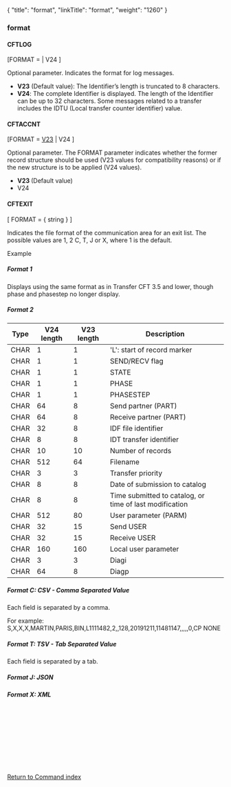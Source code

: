 {
    "title": "format",
    "linkTitle": "format",
    "weight": "1260"
}<span id="format"></span>

### format

<span id="format_CFTLOG"></span>

#### CFTLOG

\[FORMAT =
| V24 \]

Optional parameter. Indicates the format for log messages.

-   **V23** (Default value): The Identifier’s
    length is truncated to 8 characters.
-   <span style="font-weight: bold;">V24</span>: The complete Identifier is displayed.
    The length of the Identifier can be up to 32 characters. Some messages
    related to a transfer includes the IDTU (Local transfer counter identifier)
    value.

<span id="format_CFTACCNT"></span>

#### CFTACCNT

\[FORMAT = <span style="text-decoration: underline;">V23</span>
| V24 \]

Optional parameter. The FORMAT parameter indicates whether the former
record structure should be used (V23 values for compatibility reasons)
or if the new structure is to be applied (V24 values).

-   <span style="font-weight: bold;">V23 </span>(Default value)
-   V24

<span id="format_CFTEXIT"></span>

#### CFTEXIT

\[ FORMAT = { string } \]

Indicates the file format of the communication area for an exit list. The possible values are 1, 2 C, T, J or X, where <span class="code">1 </span>is the default.

Example

##### Format 1

Displays using the same format as in <span class="mc-variable header_footer_variables.hf_long_product_name variable">Transfer CFT</span> 3.5 and lower, though phase and phasestep no longer display.

##### Format 2


|  Type  |  V24 length  |  V23 length  |  Description  |
| --- | --- | --- | --- |
|  CHAR  |  1  |  1  |  'L': start of record marker  |
|  CHAR  |  1  |  1  |  SEND/RECV flag  |
|  CHAR  |  1  |  1  |  STATE  |
|  CHAR  |  1  |  1  |  PHASE  |
|  CHAR  |  1  |  1  |  PHASESTEP  |
|  CHAR  |  64  |  8  |  Send partner (PART)  |
|  CHAR  |  64  |  8  |  Receive partner (PART)  |
|  CHAR  |  32  |  8  |  IDF file identifier  |
|  CHAR  |  8  |  8  |  IDT transfer identifier  |
|  CHAR  |  10  |  10  |  Number of records  |
|  CHAR  |  512  |  64  |  Filename  |
|  CHAR  |  3  |  3  |  Transfer priority  |
|  CHAR  |  8  |  8  |  Date of submission to catalog  |
|  CHAR  |  8  |  8  |  Time submitted to catalog, or time of last modification  |
|  CHAR  |  512  |  80  |  User parameter (PARM)  |
|  CHAR  |  32  |  15  |  Send USER  |
|  CHAR  |  32  |  15  |  Receive USER  |
|  CHAR  |  160  |  160  |  Local user parameter  |
|  CHAR  |  3  |  3  |  Diagi  |
|  CHAR  |  64  |  8  |  Diagp  |


##### Format C: CSV - Comma Separated Value

Each field is separated by a comma.

For example: <span class="code">S,X,X,X,MARTIN,PARIS,BIN,L1111482,2,,128,20191211,11481147,,,,,0,CP NONE</span>

##### Format T: TSV - Tab Separated Value

Each field is separated by a tab.

##### Format J: JSON

##### Format X: XML

                                                                                                                                                                                                                                                                                                                                                                                                                                                                                                                                                                                                                                                                                                                                                                                                                                                                                                                                                                                                                                    

[Return to Command index](../../)
